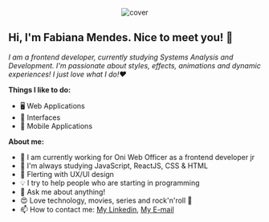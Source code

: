 <p align="center"><img src="" alt="cover" title="Fabi Mendes" border="0"></p>

## Hi, I'm Fabiana Mendes. Nice to meet you! 👋

*I am a frontend developer, currently studying Systems Analysis and Development. I'm passionate about styles, effects, animations and dynamic experiences! I just love what I do!❤️* 



**Things I like to do:**

- 🖥 Web Applications
- 🎨 Interfaces
- 📱 Mobile Applications


**About me:**

- 🔭 I am currently working for Oni Web Officer as a frontend developer jr
- 🌱 I'm always studying JavaScript, ReactJS, CSS & HTML 
- :heartbeat: Flerting with UX/UI design
- 💡 I try to help people who are starting in programming
- 💬 Ask me about anything!
- :heart_eyes: Love technology, movies, series and rock'n'roll :metal:
- 📫 How to contact me: [My Linkedin](https://www.linkedin.com/in/fabianamoreiramendes), [My E-mail](fabianamendesmg@yahoo.com.br)
